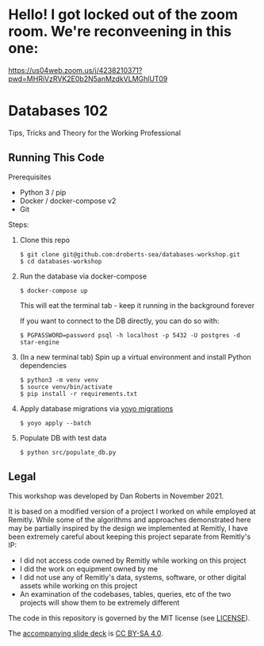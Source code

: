 # Hello! I got locked out of the zoom room. We're reconveening in this one:

https://us04web.zoom.us/j/4238210371?pwd=MHRiVzRVK2E0b2N5anMzdkVLMGhlUT09

# Databases 102

Tips, Tricks and Theory for the Working Professional

## Running This Code

Prerequisites

- Python 3 / pip
- Docker / docker-compose v2
- Git

Steps:

1. Clone this repo

    ```
    $ git clone git@github.com:droberts-sea/databases-workshop.git
    $ cd databases-workshop
    ```

1. Run the database via docker-compose

    ```
    $ docker-compose up
    ```

    This will eat the terminal tab - keep it running in the background forever

    If you want to connect to the DB directly, you can do so with:

    ```
    $ PGPASSWORD=password psql -h localhost -p 5432 -U postgres -d star-engine
    ```

1. (In a new terminal tab) Spin up a virtual environment and install Python dependencies

    ```
    $ python3 -m venv venv
    $ source venv/bin/activate
    $ pip install -r requirements.txt
    ```

1. Apply database migrations via [yoyo migrations](https://ollycope.com/software/yoyo/latest/)

    ```
    $ yoyo apply --batch
    ```

1. Populate DB with test data

    ```
    $ python src/populate_db.py
    ```

## Legal

This workshop was developed by Dan Roberts in November 2021.

It is based on a modified version of a project I worked on while employed at Remitly. While some of the algorithms and approaches demonstrated here may be partially inspired by the design we implemented at Remitly, I have been extremely careful about keeping this project separate from Remitly's IP:

- I did not access code owned by Remitly while working on this project
- I did the work on equipment owned by me
- I did not use any of Remitly's data, systems, software, or other digital assets while working on this project
- An examination of the codebases, tables, queries, etc of the two projects will show them to be extremely different

The code in this repository is governed by the MIT license (see [LICENSE](./LICENSE)).

The [accompanying slide deck](https://docs.google.com/presentation/d/1pYIafgco8wUiHcvu7AhHHaOo8Q1GdbmpRPG641uyhJ0) is [CC BY-SA 4.0](https://creativecommons.org/licenses/by-sa/4.0/).
